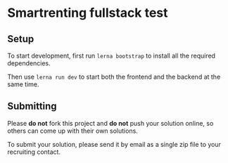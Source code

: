 # Smartrenting fullstack test


## Setup
To start development, first run
`lerna bootstrap`
to install all the required dependencies.

Then use `lerna run dev` to start both the frontend and the backend at the same time.

## Submitting
Please **do not** fork this project and **do not** push your solution online, so others can come up with their own solutions.

To submit your solution, please send it by email as a single zip file to your recruiting contact.
